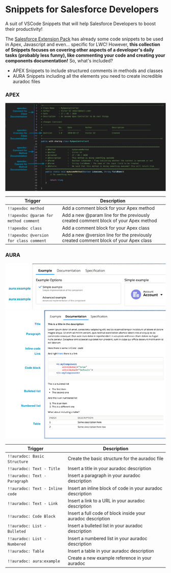 # Snippets for Salesforce Developers
A suit of VSCode Snippets that will help Salesforce Developers to boost their productivity!

The [Salesforce Extension Pack](https://marketplace.visualstudio.com/items?itemName=salesforce.salesforcedx-vscode) has already some code snippets to be used in Apex, Javascript and even... specific for LWC!
However, **this collection of Snippets focuses on covering other aspects of a developer's daily tasks (probably less funny), like commenting your code and creating your components documentation!** So, what's included?
 - APEX Snippets to include structured comments in methods and classes
 - AURA Snippets including all the elements you need to create incredible auradoc files

### APEX
![apexdoc Snippets](./img/apex_examples.png)

|Trigger| Description |
|--|--|
|`!!apexdoc method`|Add a comment block for your Apex method
|`!!apexdoc @param for method comment`|Add a new @param line for the previously created comment block of your Apex method
|`!!apexdoc class`|Add a comment block for your Apex class
|`!!apexdoc @version for class comment`|Add a new @version line for the previously created comment block of your Apex class

### AURA
![auradoc Snippets - Examples](./img/aura_examples.png)
![auradoc Snippets - Documentation](./img/aura_documentation.png)

|Trigger | Description |
|--|--|
|`!!auradoc: Basic Structure`|Create the basic structure for the auradoc file
|`!!auradoc: Text - Title`|Insert a title in your auradoc description
|`!!auradoc: Text - Paragraph`|Insert a paragraph in your auradoc description
|`!!auradoc: Text - Inline code`|Insert an inline block of code in your auradoc description
|`!!auradoc: Text - Link`|Insert a link to a URL in your auradoc description
|`!!auradoc: Code Block`|Insert a full code of block inside your auradoc description
|`!!auradoc: List - Bulleted`| Insert a bulleted list in your auradoc description
|`!!auradoc: List - Numbered`| Insert a numbered list in your auradoc description
|`!!auradoc: Table`| Insert a table in your auradoc description
|`!!auradoc: aura:example`| Create a new example reference in your auradoc